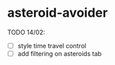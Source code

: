 # asteroid-avoider

TODO 14/02:

- [ ] style time travel control
- [ ] add filtering on asteroids tab
